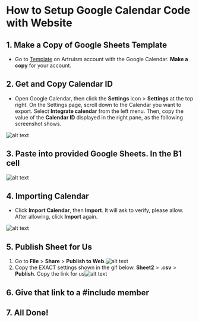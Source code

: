 # How to Setup Google Calendar Code with Website

## 1. Make a Copy of Google Sheets Template
  
  * Go to [Template](https://docs.google.com/spreadsheets/d/1l9v_8uz3g0w0sg6UHvpayGowa-bboL77DsTF75Me_bk/edit#gid=0) on Artruism account with the Google Calendar. **Make a copy** for your account.

## 2. Get and Copy Calendar ID
  
  * Open Google Calendar, then click the **Settings** icon > **Settings** at the top right. On the Settings page, scroll down to the Calendar you want to export. Select **Integrate calendar** from the left menu. Then, copy the value of the **Calendar ID** displayed in the right pane, as the following screenshot shows.

   ![alt text](https://i.imgur.com/20W0zg9.png)

## 3. Paste into provided Google Sheets. In the **B1 cell**

   ![alt text](https://i.imgur.com/zbaCVUm.png)

## 4. Importing Calendar

  * Click **Import Calendar**, then **Import**. It will ask to verify, please allow. After allowing, click **Import** again.

   ![alt text](https://i.imgur.com/3lH7h2c.png)

## 5. Publish Sheet for Us

  1. Go to **File** > **Share** > **Publish to Web**.![alt text](https://i.imgur.com/yvgc7ci.png)
  2. Copy the EXACT settings shown in the gif below. **Sheet2** > **.csv** > **Publish**. Copy the link for us![alt text](https://i.imgur.com/SYBwZH0.gif)

## 6. Give that link to a #include member
   
## 7. All Done!
